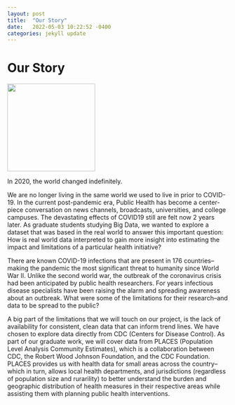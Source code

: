 ```yaml
---
layout: post
title:  "Our Story"
date:   2022-05-03 10:22:52 -0400
categories: jekyll update
---
```

# Our Story
<img src="/ait580blog/assets/images/icon.png" style="width:200px;height:200px">  

In 2020, the world changed indefinitely. 

We are no longer living in the same world we used to live in prior to COVID-19. In the current post-pandemic era, Public Health has become a center-piece conversation on news channels, broadcasts, universities, and college campuses. The devastating effects of COVID19 still are felt now 2 years later. As graduate students studying Big Data, we wanted to explore a dataset that was based in the real world to answer this important question: How is real world data interpreted to gain more insight into estimating the impact and limitations of a particular health initiative? 

There are known COVID-19 infections that are present in 176 countries–making the pandemic the most significant threat to humanity since World War II. Unlike the second world war, the outbreak of the coronavirus crisis had been anticipated by public health researchers. For years infectious disease specialists have been raising the alarm and spreading awareness about an outbreak. What were some of the limitations for their research–and data to be spread to the public?  

A big part of the limitations that we will touch on our project, is the lack of availability for consistent, clean data that can inform trend lines. We have chosen to explore data directly from CDC (Centers for Disease Control). As part of our graduate work, we will cover data from PLACES (Population Level Analysis Community Estimates), which is a collaboration between CDC, the Robert Wood Johnson Foundation, and the CDC Foundation. PLACES provides us with health data for small areas across the country–which in turn, allows local health departments, and jurisdictions (regardless of population size and rurarility) to better understand the burden and geographic distribution of health measures in their respective areas while assisting them with planning public health interventions.